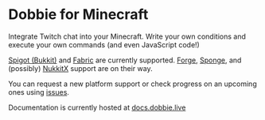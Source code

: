 Dobbie for Minecraft
====================

Integrate Twitch chat into your Minecraft. Write your own conditions and
execute your own commands (and even JavaScript code!)

[Spigot (Bukkit)](https://spigotmc.org/) and
[Fabric](https://fabricmc.net/) are currently supported.
[Forge](https://www.minecraftforge.net/),
[Sponge](https://www.spongepowered.org/), and (possibly)
[NukkitX](https://nukkitx.com/) support are on their way.

You can request a new platform support or check progress on an
upcoming ones using
[issues](https://github.com/dobbie-live/dobbie-minecraft/issues?q=is%3Aissue+is%3Aopen+label%3Anewplatform).

Documentation is currently hosted at [docs.dobbie.live](https://docs.dobbie.live/?ref=github)